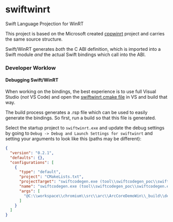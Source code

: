 # swiftwinrt
Swift Language Projection for WinRT

This project is based on the Microsoft created [cppwinrt](https://github.com/microsoft/cppwinrt) project and carries the same source structure.

Swift/WinRT generates *both* the C ABI definition, which is imported into a Swift module *and* the actual Swift bindings which call into the ABI. 

### Developer Worklow

#### Debugging Swift/WinRT

When working on the bindings, the best experience is to use full Visual Studio (*not* VS Code) and open the [swiftwinrt cmake file](./swiftwinrt/CMakeLists.txt)
in VS and build that way. 

The build process generates a .rsp file which can be used to easily generate the bindings. So first, run a build so that this file is generated.

Select the startup project to `swiftwinrt.exe` and update the debug settings by going to
`Debug -> Debug and Launch Settings for swiftwinrt` and setting your arguments to look like this (paths may be different):


```json
{
  "version": "0.2.1",
  "defaults": {},
  "configurations": [
    {
      "type": "default",
      "project": "CMakeLists.txt",
      "projectTarget": "swiftcodegen.exe (tool\\swiftcodegen_poc\\swiftcodegen.exe)",
      "name": "swiftcodegen.exe (tool\\swiftcodegen_poc\\swiftcodegen.exe)",
      "args": [
        "@C:\\workspace\\chromium\\src\\arc\\ArcCoreDemoWin\\_build\\debug\\Source\\WinRT\\SwiftWinRT.rsp"
      ]
    }
  ]
}
```
